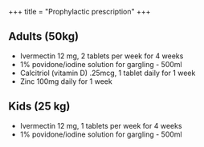 +++
title = "Prophylactic prescription"
+++

## Adults (50kg)
- Ivermectin 12 mg, 2 tablets per week for 4 weeks 
- 1% povidone/iodine solution for gargling - 500ml
- Calcitriol (vitamin D) .25mcg, 1 tablet daily for 1 week
- Zinc 100mg daily for 1 week

## Kids (25 kg)
- Ivermectin 12 mg, 1 tablets per week for 4 weeks 
- 1% povidone/iodine solution for gargling - 500ml
